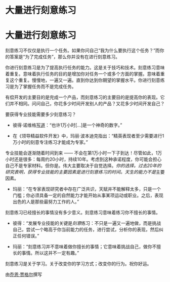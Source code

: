 # 大量进行刻意练习

# 大量进行刻意练习

刻意练习不仅仅是执行一个任务。如果你问自己“我为什么要执行这个任务？”而你的答案是“为了完成任务”，那么你并没有在进行刻意练习。

你进行刻意练习是为了提高执行任务的能力。这是关于技巧和技术。刻意练习意味着重复。意味着执行任务的目的是增加你对任务一个或多个方面的掌握。意味着重复这个重复。慢慢地，一遍又一遍。直到你达到你期望的掌握水平。你进行刻意练习是为了掌握任务而不是完成任务。

有偿开发的主要目的是完成一个产品，而刻意练习的主要目的是提高你的表现。它们并不相同。问问自己，你花多少时间开发别人的产品？又花多少时间开发自己？

要获得专业技能需要多少刻意练习？

+   彼得·诺维格[写道](http://norvig.com/21-days.html)：“也许1万小时[...]是一个神奇的数字。”

+   在《领导精益软件开发》中，玛丽·波本迪克指出：“精英表现者至少需要进行1万小时的刻意专注练习才能成为专家。”

专业技能会逐渐随着时间到来 —— 不会在第1万小时一下子到达！尽管如此，1万小时还是很多：每周约20小时，持续10年。考虑到这种承诺程度，你可能会担心自己不是专家材料。但你是。伟大主要取决于自觉选择。*你的选择。*过去20年的研究表明，获得专业技能的主要因素是进行刻意练习的时间。天生的能力*不是*主要因素。

+   玛丽：“在专家表现研究者中存在广泛共识，天赋并不能解释太多，只是一个门槛；你必须具备一定的自然能力才能开始从事某项运动或职业。之后，表现出色的人是那些最努力工作的人。”

刻意练习已经擅长的事情没有多少意义。刻意练习意味着练习你不擅长的事情。

+   彼得：“发展专业技能的关键是*刻意*练习：不只是一遍又一遍地做，而是挑战自己，尝试一个略高于你当前能力的任务，进行尝试，分析你的表现，然后纠正任何错误。”

+   玛丽：“刻意练习并不意味着做你擅长的事情；它意味着挑战自己，做你不擅长的事情。所以这并不一定有趣。”

刻意练习是关于学习。关于改变你的学习方式；改变你的行为。祝你好运。

由[乔恩·贾格尔](http://programmer.97things.oreilly.com/wiki/index.php/Jon_Jagger)撰写
